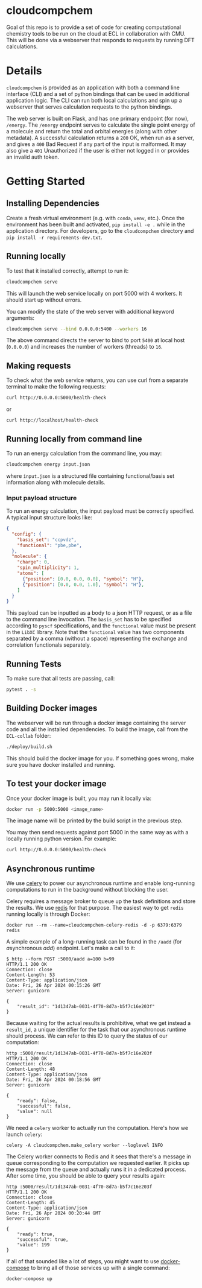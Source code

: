 # cloudcompchem
Goal of this repo is to provide a set of code for creating computational chemistry tools to be run on the cloud at ECL in collaboration with CMU. This will be done via a webserver that responds to requests by running DFT calculations.

# Details
`cloudcompchem` is provided as an application with both a command line interface (CLI) and a set of python bindings that can be used in additional application logic. The CLI can run both local calculations and spin up a webserver that serves calculation requests to the python bindings.

The web server is built on Flask, and has one primary endpoint (for now), `/energy`. The `/energy` endpoint serves to calculate the single point energy of a molecule and return the total and orbital energies (along with other metadata). A successful calculation returns a `200` OK, when run as a server, and gives a `400` Bad Request if any part of the input is malformed. It may also give a `401` Unauthorized if the user is either not logged in or provides an invalid auth token.

# Getting Started

## Installing Dependencies

Create a fresh virtual environment (e.g. with `conda`, `venv`, etc.). Once the environment has been built and activated, `pip install -e .` while in the application directory. For developers, go to the `cloudcompchem` directory and `pip install -r requirements-dev.txt`.

## Running locally

To test that it installed correctly, attempt to run it:
```sh
cloudcompchem serve
```

This will launch the web service locally on port 5000 with 4 workers. It should start up without errors.

You can modify the state of the web server with additional keyword arguments:
```sh
cloudcompchem serve --bind 0.0.0.0:5400 --workers 16
```
The above command directs the server to bind to port `5400` at local host (`0.0.0.0`) and increases the number of workers (threads) to `16`.

## Making requests

To check what the web service returns, you can use curl from a separate terminal to make the following
requests:

```sh
curl http://0.0.0.0:5000/health-check
```

or
```
curl http://localhost/health-check
```

## Running locally from command line

To run an energy calculation from the command line, you may:
```sh
cloudcompchem energy input.json
```
where `input.json` is a structured file containing functional/basis set information along with molecule details.

### Input payload structure

To run an energy calculation, the input payload must be correctly specified. A typical input structure looks like:
```json
{
  "config": {
    "basis_set": "ccpvdz",
    "functional": "pbe,pbe",
  },
  "molecule": {
    "charge": 0,
    "spin_multiplicity": 1,
    "atoms": [
      {"position": [0.0, 0.0, 0.0], "symbol": "H"},
      {"position": [0.0, 0.0, 1.0], "symbol": "H"},
    ]
  }
}
```
This payload can be inputted as a body to a json HTTP request, or as a file to the command line invocation. The `basis_set` has to be specified according to `pyscf` specifications, and the `functional` value must be present in the `LibXC` library. Note that the `functional` value has two components separated by a comma (without a space) representing the exchange and correlation functionals separately.

## Running Tests

To make sure that all tests are passing, call:
```sh
pytest . -s
```

## Building Docker images
The webserver will be run through a docker image containing the server code and all the installed dependencies. To build the image, call from the `ECL-collab` folder:
```sh
./deploy/build.sh
```

This should build the docker image for you. If something goes wrong, make sure you have docker installed and running.

## To test your docker image

Once your docker image is built, you may run it locally via:
```sh
docker run -p 5000:5000 <image_name>
````

The image name will be printed by the build script in the previous step.

You may then send requests against port 5000 in the same way as with a locally running python version.  For example:
```sh
curl http://0.0.0.0:5000/health-check
```

## Asynchronous runtime

We use [celery](https://docs.celeryq.dev/en/stable/getting-started/introduction.html) to power our
asynchronous runtime and enable long-running computations to run in the background without
blocking the user.

Celery requires a message broker to queue up the task definitions and store the results. We use
[redis](https://redis.io/) for that purpose. The easiest way to get `redis` running locally is through
Docker:

```
docker run --rm --name=cloudcompchem-celery-redis -d -p 6379:6379 redis
```

A simple example of a long-running task can be found in the `/aadd` (for *a*synchronous *add*) endpoint.
Let's make a call to it:

```
$ http --form POST :5000/aadd a=100 b=99
HTTP/1.1 200 OK
Connection: close
Content-Length: 53
Content-Type: application/json
Date: Fri, 26 Apr 2024 00:15:26 GMT
Server: gunicorn

{
    "result_id": "1d1347ab-0031-4f70-8d7a-b5f7c16e203f"
}
```

Because waiting for the actual results is prohibitive, what we get instead a `result_id`, a unique
identifier for the task that our asynchronous runtime should process. We can refer to this ID to
query the status of our computation:

```
http :5000/result/1d1347ab-0031-4f70-8d7a-b5f7c16e203f
HTTP/1.1 200 OK
Connection: close
Content-Length: 48
Content-Type: application/json
Date: Fri, 26 Apr 2024 00:18:56 GMT
Server: gunicorn

{
    "ready": false,
    "successful": false,
    "value": null
}
```

We need a `celery` worker to actually run the computation. Here's how we launch `celery`:

```
celery -A cloudcompchem.make_celery worker --loglevel INFO
```

The Celery worker connects to Redis and it sees that there's a message in queue corresponding to
the computation we requested earlier. It picks up the message from the queue and actually runs it
in a dedicated process. After some time, you should be able to query your results again:

```
http :5000/result/1d1347ab-0031-4f70-8d7a-b5f7c16e203f
HTTP/1.1 200 OK
Connection: close
Content-Length: 45
Content-Type: application/json
Date: Fri, 26 Apr 2024 00:20:44 GMT
Server: gunicorn

{
    "ready": true,
    "successful": true,
    "value": 199
}
```

If all of that sounded like a lot of steps, you might want to use
[docker-compose](https://docs.docker.com/compose/) to bring all of those services up with a single
command:

```
docker-compose up
```
